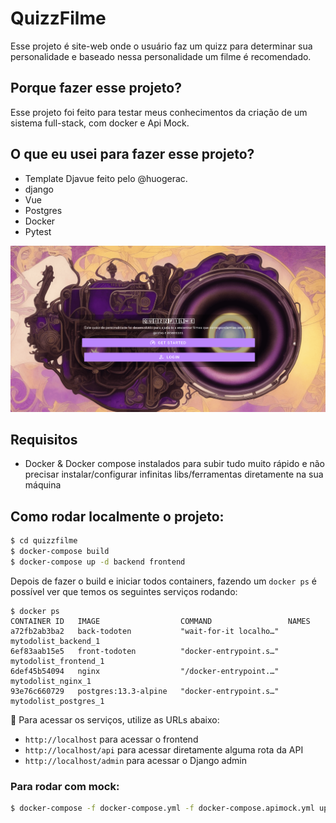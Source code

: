 # QuizzFilme
Esse projeto é site-web onde o usuário faz um quizz para determinar sua personalidade e baseado nessa personalidade um filme é recomendado.
## Porque fazer esse projeto?
Esse projeto foi feito para testar meus conhecimentos da criação de um sistema full-stack, com docker e Api Mock.

## O que eu usei para fazer esse projeto?
- Template Djavue feito pelo @huogerac.
- django
- Vue
- Postgres
- Docker
- Pytest

![quizzFilme Página Inicial](./images/pagina-inicial.png)

## Requisitos
- Docker & Docker compose instalados para subir tudo muito rápido e não precisar instalar/configurar infinitas libs/ferramentas diretamente na sua máquina

## Como rodar localmente o projeto:
```bash
$ cd quizzfilme
$ docker-compose build
$ docker-compose up -d backend frontend
```

Depois de fazer o build e iniciar todos containers, fazendo um `docker ps` é possível ver que temos os seguintes serviços rodando:

```
$ docker ps
CONTAINER ID   IMAGE                  COMMAND                 NAMES
a72fb2ab3ba2   back-todoten           "wait-for-it localho…"  mytodolist_backend_1
6ef83aab15e5   front-todoten          "docker-entrypoint.s…"  mytodolist_frontend_1
6def45b54094   nginx                  "/docker-entrypoint.…"  mytodolist_nginx_1
93e76c660729   postgres:13.3-alpine   "docker-entrypoint.s…"  mytodolist_postgres_1
```
🚀 Para acessar os serviços, utilize as URLs abaixo:
- `http://localhost` para acessar o frontend
- `http://localhost/api` para acessar diretamente alguma rota da API
- `http://localhost/admin` para acessar o Django admin

### Para rodar com mock:

```bash
$ docker-compose -f docker-compose.yml -f docker-compose.apimock.yml up frontend
```


